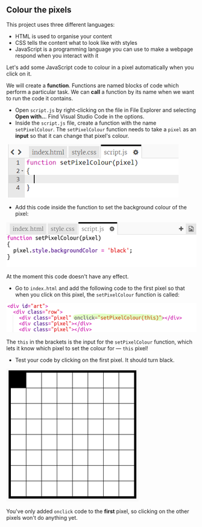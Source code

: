 ## Colour the pixels

This project uses three different languages:
- HTML is used to organise your content
- CSS tells the content what to look like with styles
- JavaScript is a programming language you can use to make a webpage respond when you interact with it

Let's add some JavaScript code to colour in a pixel automatically when you click on it.

We will create a **function**. Functions are named blocks of code which perform a particular task. We can **call** a function by its name when we want to run the code it contains.

+ Open `script.js` by right-clicking on the file in File Explorer and selecting **Open with..**. Find Visual Studio Code in the options.
+ Inside the `script.js` file, create a function with the name `setPixelColour`. The `setPixelColour` function needs to take a `pixel` as an **input** so that it can change that pixel's colour.

![Create function](images/create-function.png)

+ Add this code inside the function to set the background colour of the pixel:

![screenshot](images/pixel-art-set-pixel-colour.png)

At the moment this code doesn't have any effect.

+ Go to `index.html` and add the following code to the first pixel so that when you click on this pixel, the `setPixelColour` function is called:

![screenshot](images/pixel-art-onclick.png)

The `this` in the brackets is the input for the `setPixelColour` function, which lets it know which pixel to set the colour for — `this` pixel!

+ Test your code by clicking on the first pixel. It should turn black.

![screenshot](images/pixel-art-black.png)

You've only added `onclick` code to the **first** pixel, so clicking on the other pixels won't do anything yet.

